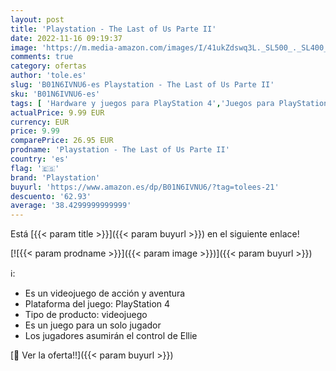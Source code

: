 ```yaml
---
layout: post
title: 'Playstation - The Last of Us Parte II'
date: 2022-11-16 09:19:37
image: 'https://m.media-amazon.com/images/I/41ukZdswq3L._SL500_._SL400_.jpg'
comments: true
category: ofertas
author: 'tole.es'
slug: 'B01N6IVNU6-es Playstation - The Last of Us Parte II'
sku: 'B01N6IVNU6-es'
tags: [ 'Hardware y juegos para PlayStation 4','Juegos para PlayStation 4','Videojuegos','playstation','🇪🇸', ]
actualPrice: 9.99 EUR
currency: EUR
price: 9.99
comparePrice: 26.95 EUR
prodname: 'Playstation - The Last of Us Parte II'
country: 'es'
flag: '🇪🇸'
brand: 'Playstation'
buyurl: 'https://www.amazon.es/dp/B01N6IVNU6/?tag=tolees-21'
descuento: '62.93'
average: '38.4299999999999'
---
```


Está [{{< param title >}}]({{< param buyurl >}}) en el siguiente enlace!

[![{{< param prodname >}}]({{< param image >}})]({{< param buyurl >}})

ℹ️:

- Es un videojuego de acción y aventura
- Plataforma del juego: PlayStation 4
- Tipo de producto: videojuego
- Es un juego para un solo jugador
- Los jugadores asumirán el control de Ellie

[🛒 Ver la oferta!!]({{< param buyurl >}})
